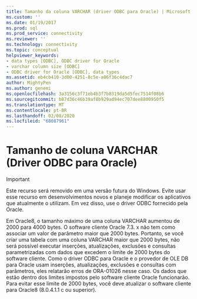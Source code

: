 ```yaml
---
title: Tamanho da coluna VARCHAR (driver ODBC para Oracle) | Microsoft Docs
ms.custom: ''
ms.date: 01/19/2017
ms.prod: sql
ms.prod_service: connectivity
ms.reviewer: ''
ms.technology: connectivity
ms.topic: conceptual
helpviewer_keywords:
- data types [ODBC], ODBC driver for Oracle
- varchar column size [ODBC]
- ODBC driver for Oracle [ODBC], data types
ms.assetid: eb4cb410-3d00-4251-8c5e-a06f36c4dac7
author: MightyPen
ms.author: genemi
ms.openlocfilehash: 3a3156c3f71eb4b3f7b8319da5d5fec7514f08b6
ms.sourcegitcommit: b87d36c46b39af8b929ad94ec707dee8800950f5
ms.translationtype: MT
ms.contentlocale: pt-BR
ms.lasthandoff: 02/08/2020
ms.locfileid: "68087961"
---
```

# <a name="varchar-column-size-odbc-driver-for-oracle"></a>Tamanho de coluna VARCHAR (Driver ODBC para Oracle)
> [!IMPORTANT]  
>  Este recurso será removido em uma versão futura do Windows. Evite usar esse recurso em desenvolvimentos novos e planeje modificar os aplicativos que atualmente o utilizam. Em vez disso, use o driver ODBC fornecido pela Oracle.  
  
 Em Oracle8, o tamanho máximo de uma coluna VARCHAR aumentou de 2000 para 4000 bytes. O software cliente Oracle 7.3. x não tem como associar um valor de parâmetro maior que 2000 bytes. Portanto, se você criar uma tabela com uma coluna VARCHAR maior que 2000 bytes, não será possível executar inserções, atualizações, exclusões e consultas parametrizadas com dados que excedem o limite de 2000 bytes do software cliente. Como o driver ODBC para Oracle e o provedor de OLE DB para Oracle usam inserções, atualizações, exclusões e consultas com parâmetros, eles relatarão erros de ORA-01026 nesse caso. Os dados que estão dentro dos limites impostos pelo software cliente Oracle funcionarão. Para evitar esse limite de 2000 bytes, você deve atualizar o software cliente para Oracle8 (8.0.4.1.1 c ou superior).
